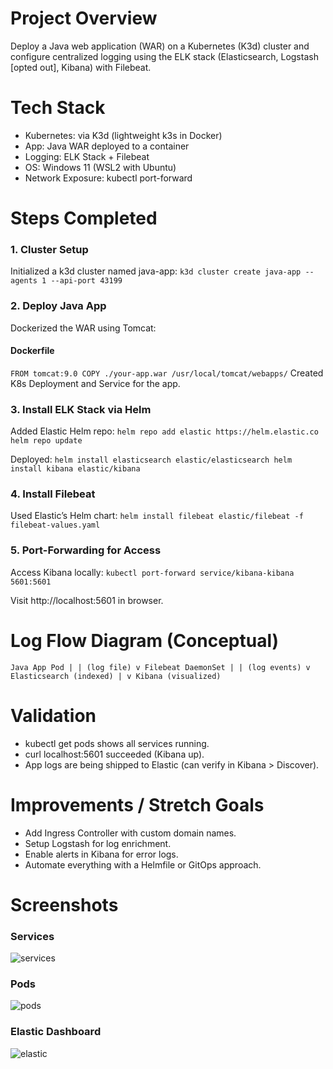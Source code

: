 # Project Overview
Deploy a Java web application (WAR) on a Kubernetes (K3d) cluster and configure centralized logging using the ELK stack (Elasticsearch, Logstash [opted out], Kibana) with Filebeat.

# Tech Stack
  - Kubernetes: via K3d (lightweight k3s in Docker)
  - App: Java WAR deployed to a container
  - Logging: ELK Stack + Filebeat
  - OS: Windows 11 (WSL2 with Ubuntu)
  - Network Exposure: kubectl port-forward

# Steps Completed
### 1. Cluster Setup
Initialized a k3d cluster named java-app:
`
k3d cluster create java-app --agents 1 --api-port 43199
`
### 2. Deploy Java App
Dockerized the WAR using Tomcat:
#### Dockerfile
`
FROM tomcat:9.0
COPY ./your-app.war /usr/local/tomcat/webapps/
`
Created K8s Deployment and Service for the app.

### 3. Install ELK Stack via Helm
Added Elastic Helm repo:
`
helm repo add elastic https://helm.elastic.co
helm repo update
`

Deployed:
`
helm install elasticsearch elastic/elasticsearch
helm install kibana elastic/kibana
`
### 4. Install Filebeat
Used Elastic’s Helm chart:
`
helm install filebeat elastic/filebeat -f filebeat-values.yaml
`
### 5. Port-Forwarding for Access
Access Kibana locally:
`
kubectl port-forward service/kibana-kibana 5601:5601
`

Visit http://localhost:5601 in browser.

# Log Flow Diagram (Conceptual)
`
Java App Pod
   |
   | (log file)
   v
Filebeat DaemonSet
   |
   | (log events)
   v
Elasticsearch (indexed)
   |
   v
Kibana (visualized)
`
# Validation
  - kubectl get pods shows all services running.
  - curl localhost:5601 succeeded (Kibana up).
  - App logs are being shipped to Elastic (can verify in Kibana > Discover).

# Improvements / Stretch Goals
  - Add Ingress Controller with custom domain names.
  - Setup Logstash for log enrichment.
  - Enable alerts in Kibana for error logs.
  - Automate everything with a Helmfile or GitOps approach.
# Screenshots

### Services

![services](https://github.com/user-attachments/assets/f0d4a5cf-04d9-4075-82ef-93f5fa3824e4)


### Pods

![pods](https://github.com/user-attachments/assets/6e51091e-466f-462e-b80d-2d674de5f39f)


### Elastic Dashboard

![elastic](https://github.com/user-attachments/assets/4603e12e-5354-4600-b652-6e41fe8bbeac)

